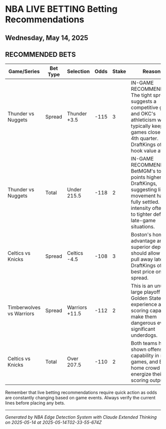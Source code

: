 # NBA LIVE BETTING Betting Recommendations
## Wednesday, May 14, 2025

## RECOMMENDED BETS
| Game/Series | Bet Type | Selection | Odds | Stake | Reasoning |
|-------------|----------|-----------|------|-------|-----------|
| Thunder vs Nuggets | Spread | Thunder +3.5 | -115 | 3 | IN-GAME RECOMMENDATION: The tight spread suggests a competitive game, and OKC's athleticism with SGA typically keeps games close in the 4th quarter. DraftKings offering hook value at +3.5. |
| Thunder vs Nuggets | Total | Under 215.5 | -118 | 2 | IN-GAME RECOMMENDATION: BetMGM's total is 2 points higher than DraftKings, suggesting line movement hasn't fully settled. Playoff intensity often leads to tighter defense in late-game situations. |
| Celtics vs Knicks | Spread | Celtics -4.5 | -108 | 3 | Boston's home court advantage and superior depth should allow them to pull away late. DraftKings offers the best price on this spread. |
| Timberwolves vs Warriors | Spread | Warriors +11.5 | -112 | 2 | This is an unusually large playoff spread. Golden State's experience and scoring capability make them dangerous even as significant underdogs. |
| Celtics vs Knicks | Total | Over 207.5 | -110 | 2 | Both teams have shown offensive capability in recent games, and Boston's home crowd should energize their scoring output. |

Remember that live betting recommendations require quick action as odds are constantly changing based on game events. Always verify the current lines before placing any bets.

---
*Generated by NBA Edge Detection System with Claude Extended Thinking on 2025-05-14 at 2025-05-14T02-33-55-674Z*

